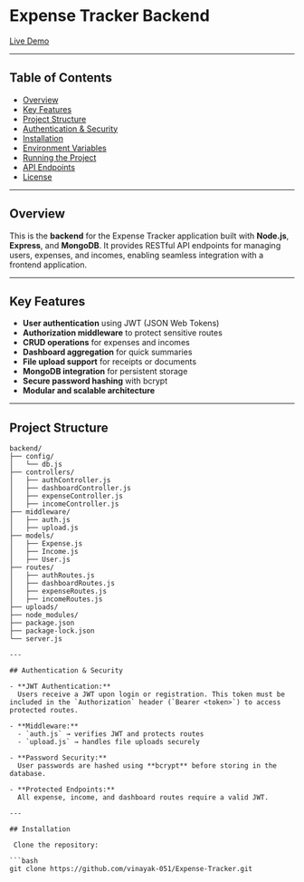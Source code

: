 # Expense Tracker Backend

[Live Demo](https://expensetracker-nmye.onrender.com)

---

## Table of Contents

- [Overview](#overview)  
- [Key Features](#key-features)  
- [Project Structure](#project-structure)  
- [Authentication & Security](#authentication--security)  
- [Installation](#installation)  
- [Environment Variables](#environment-variables)  
- [Running the Project](#running-the-project)  
- [API Endpoints](#api-endpoints)  
- [License](#license)  

---

## Overview

This is the **backend** for the Expense Tracker application built with **Node.js**, **Express**, and **MongoDB**. It provides RESTful API endpoints for managing users, expenses, and incomes, enabling seamless integration with a frontend application.  

---

## Key Features

- **User authentication** using JWT (JSON Web Tokens)  
- **Authorization middleware** to protect sensitive routes  
- **CRUD operations** for expenses and incomes  
- **Dashboard aggregation** for quick summaries  
- **File upload support** for receipts or documents  
- **MongoDB integration** for persistent storage  
- **Secure password hashing** with bcrypt  
- **Modular and scalable architecture**  

---

## Project Structure

```text
backend/
├── config/
│   └── db.js
├── controllers/
│   ├── authController.js
│   ├── dashboardController.js
│   ├── expenseController.js
│   ├── incomeController.js
├── middleware/
│   ├── auth.js
│   ├── upload.js
├── models/
│   ├── Expense.js
│   ├── Income.js
│   ├── User.js
├── routes/
│   ├── authRoutes.js
│   ├── dashboardRoutes.js
│   ├── expenseRoutes.js
│   ├── incomeRoutes.js
├── uploads/
├── node_modules/
├── package.json
├── package-lock.json
└── server.js

---

## Authentication & Security

- **JWT Authentication:**  
  Users receive a JWT upon login or registration. This token must be included in the `Authorization` header (`Bearer <token>`) to access protected routes.

- **Middleware:**  
  - `auth.js` → verifies JWT and protects routes  
  - `upload.js` → handles file uploads securely  

- **Password Security:**  
  User passwords are hashed using **bcrypt** before storing in the database.  

- **Protected Endpoints:**  
  All expense, income, and dashboard routes require a valid JWT.

---

## Installation

 Clone the repository:

```bash
git clone https://github.com/vinayak-051/Expense-Tracker.git





